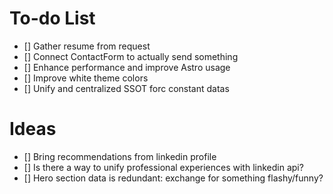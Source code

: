 # To-do List

- [] Gather resume from request
- [] Connect ContactForm to actually send something
- [] Enhance performance and improve Astro usage
- [] Improve white theme colors
- [] Unify and centralized SSOT forc constant datas

# Ideas

- [] Bring recommendations from linkedin profile
- [] Is there a way to unify professional experiences with linkedin api?
- [] Hero section data is redundant: exchange for something flashy/funny?
